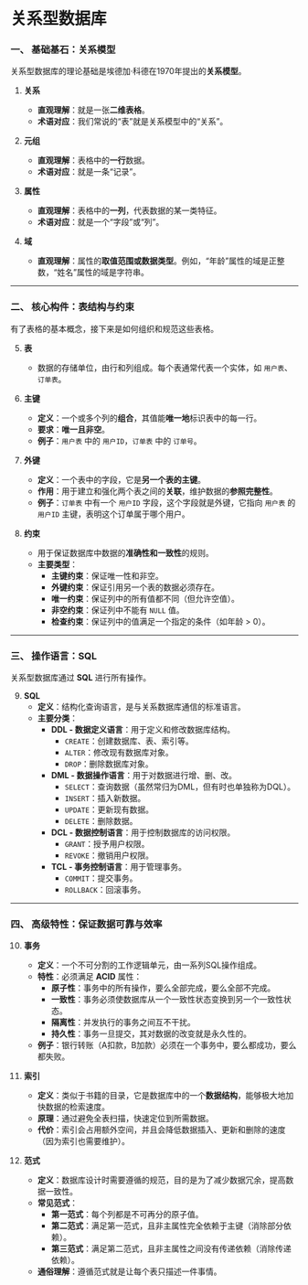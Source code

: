 
# 关系型数据库

### 一、 基础基石：关系模型

关系型数据库的理论基础是埃德加·科德在1970年提出的**关系模型**。

1.  **关系**
    *   **直观理解**：就是一张**二维表格**。
    *   **术语对应**：我们常说的“表”就是关系模型中的“关系”。

2.  **元组**
    *   **直观理解**：表格中的**一行**数据。
    *   **术语对应**：就是一条“记录”。

3.  **属性**
    *   **直观理解**：表格中的**一列**，代表数据的某一类特征。
    *   **术语对应**：就是一个“字段”或“列”。

4.  **域**
    *   **直观理解**：属性的**取值范围或数据类型**。例如，“年龄”属性的域是正整数，“姓名”属性的域是字符串。

---

### 二、 核心构件：表结构与约束

有了表格的基本概念，接下来是如何组织和规范这些表格。

5.  **表**
    *   数据的存储单位，由行和列组成。每个表通常代表一个实体，如 `用户表`、`订单表`。

6.  **主键**
    *   **定义**：一个或多个列的**组合**，其值能**唯一地**标识表中的每一行。
    *   **要求**：**唯一且非空**。
    *   **例子**：`用户表` 中的 `用户ID`，`订单表` 中的 `订单号`。

7.  **外键**
    *   **定义**：一个表中的字段，它是**另一个表的主键**。
    *   **作用**：用于建立和强化两个表之间的**关联**，维护数据的**参照完整性**。
    *   **例子**：`订单表` 中有一个 `用户ID` 字段，这个字段就是外键，它指向 `用户表` 的 `用户ID` 主键，表明这个订单属于哪个用户。

8.  **约束**
    *   用于保证数据库中数据的**准确性和一致性**的规则。
    *   **主要类型**：
        *   **主键约束**：保证唯一性和非空。
        *   **外键约束**：保证引用另一个表的数据必须存在。
        *   **唯一约束**：保证列中的所有值都不同（但允许空值）。
        *   **非空约束**：保证列中不能有 `NULL` 值。
        *   **检查约束**：保证列中的值满足一个指定的条件（如年龄 > 0）。

---

### 三、 操作语言：SQL

关系型数据库通过 **SQL** 进行所有操作。

9.  **SQL**
    *   **定义**：结构化查询语言，是与关系数据库通信的标准语言。
    *   **主要分类**：
        *   **DDL - 数据定义语言**：用于定义和修改数据库结构。
            *   `CREATE`：创建数据库、表、索引等。
            *   `ALTER`：修改现有数据库对象。
            *   `DROP`：删除数据库对象。
        *   **DML - 数据操作语言**：用于对数据进行增、删、改。
            *   `SELECT`：查询数据（虽然常归为DML，但有时也单独称为DQL）。
            *   `INSERT`：插入新数据。
            *   `UPDATE`：更新现有数据。
            *   `DELETE`：删除数据。
        *   **DCL - 数据控制语言**：用于控制数据库的访问权限。
            *   `GRANT`：授予用户权限。
            *   `REVOKE`：撤销用户权限。
        *   **TCL - 事务控制语言**：用于管理事务。
            *   `COMMIT`：提交事务。
            *   `ROLLBACK`：回滚事务。

---

### 四、 高级特性：保证数据可靠与效率

10. **事务**
    *   **定义**：一个不可分割的工作逻辑单元，由一系列SQL操作组成。
    *   **特性**：必须满足 **ACID** 属性：
        *   **原子性**：事务中的所有操作，要么全部完成，要么全部不完成。
        *   **一致性**：事务必须使数据库从一个一致性状态变换到另一个一致性状态。
        *   **隔离性**：并发执行的事务之间互不干扰。
        *   **持久性**：事务一旦提交，其对数据的改变就是永久性的。
    *   **例子**：银行转账（A扣款，B加款）必须在一个事务中，要么都成功，要么都失败。

11. **索引**
    *   **定义**：类似于书籍的目录，它是数据库中的一个**数据结构**，能够极大地加快数据的检索速度。
    *   **原理**：通过避免全表扫描，快速定位到所需数据。
    *   **代价**：索引会占用额外空间，并且会降低数据插入、更新和删除的速度（因为索引也需要维护）。

12. **范式**
    *   **定义**：数据库设计时需要遵循的规范，目的是为了减少数据冗余，提高数据一致性。
    *   **常见范式**：
        *   **第一范式**：每个列都是不可再分的原子值。
        *   **第二范式**：满足第一范式，且非主属性完全依赖于主键（消除部分依赖）。
        *   **第三范式**：满足第二范式，且非主属性之间没有传递依赖（消除传递依赖）。
    *   **通俗理解**：遵循范式就是让每个表只描述一件事情。

